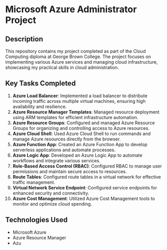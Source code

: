 # Microsoft Azure Administrator Project

## Description
This repository contains my project completed as part of the Cloud Computing diploma at George Brown College. The project focuses on implementing various Azure services and managing cloud infrastructure, showcasing my practical skills in cloud administration.

## Key Tasks Completed
1. **Azure Load Balancer**: Implemented a load balancer to distribute incoming traffic across multiple virtual machines, ensuring high availability and resilience.
2. **Azure Resource Manager Templates**: Managed resource deployment using ARM templates for efficient infrastructure automation.
3. **Azure Resource Groups**: Configured and managed Azure Resource Groups for organizing and controlling access to Azure resources.
4. **Azure Cloud Shell**: Used Azure Cloud Shell to run commands and manage Azure resources directly from the browser.
5. **Azure Function App**: Created an Azure Function App to develop serverless applications and automate processes.
6. **Azure Logic App**: Developed an Azure Logic App to automate workflows and integrate various services.
7. **Role-Based Access Control (RBAC)**: Configured RBAC to manage user permissions and maintain secure access to resources.
8. **Route Tables**: Configured route tables in a virtual network for effective traffic management.
9. **Virtual Network Service Endpoint**: Configured service endpoints for enhanced security and connectivity.
10. **Azure Cost Management**: Utilized Azure Cost Management tools to monitor and optimize cloud spending.

## Technologies Used
- Microsoft Azure
- Azure Resource Manager
- Azu
